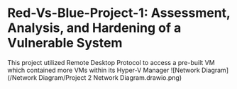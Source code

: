 # Red-Vs-Blue-Project-1: Assessment, Analysis, and Hardening of a Vulnerable System
This project utilized Remote Desktop Protocol to access a pre-built VM which contained more VMs within its Hyper-V Manager
![Network Diagram](/Network Diagram/Project 2 Network Diagram.drawio.png)
